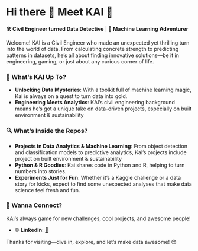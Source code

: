 # Hi there 👋 Meet KAI 👋

**🛠️ Civil Engineer turned Data Detective** | **🤖 Machine Learning Adventurer**

Welcome! KAI is a Civil Engineer who made an unexpected yet thrilling turn into the world of data. From calculating concrete strength to predicting patterns in datasets, he’s all about finding innovative solutions—be it in engineering, gaming, or just about any curious corner of life.

### 🌟 What’s KAI Up To?
- **Unlocking Data Mysteries**: With a toolkit full of machine learning magic, Kai is always on a quest to turn data into gold.
- **Engineering Meets Analytics**: KAI’s civil engineering background means he’s got a unique take on data-driven projects, especially on built environment & sustainability

### 🔍 What’s Inside the Repos?
- **Projects in Data Analytics & Machine Learning**: From object detection and classification models to predictive analytics, Kai’s projects include project on built environment & sustainability
- **Python & R Goodies**: Kai shares code in Python and R, helping to turn numbers into stories.
- **Experiments Just for Fun**: Whether it’s a Kaggle challenge or a data story for kicks, expect to find some unexpected analyses that make data science feel fresh and fun.

### 🤝 Wanna Connect?
KAI’s always game for new challenges, cool projects, and awesome people!

- 🌐 **LinkedIn**: [🚀](https://www.linkedin.com/in/tan-kai-long-496136231/)

Thanks for visiting—dive in, explore, and let’s make data awesome! 😊

<!--
**Kai-87/Kai-87** is a ✨ _special_ ✨ repository because its `README.md` (this file) appears on your GitHub profile.

Here are some ideas to get you started:

- 🔭 I’m currently working on ...
- 🌱 I’m currently learning ...
- 👯 I’m looking to collaborate on ...
- 🤔 I’m looking for help with ...
- 💬 Ask me about ...
- 📫 How to reach me: ...
- 😄 Pronouns: ...
- ⚡ Fun fact: ...
-->
